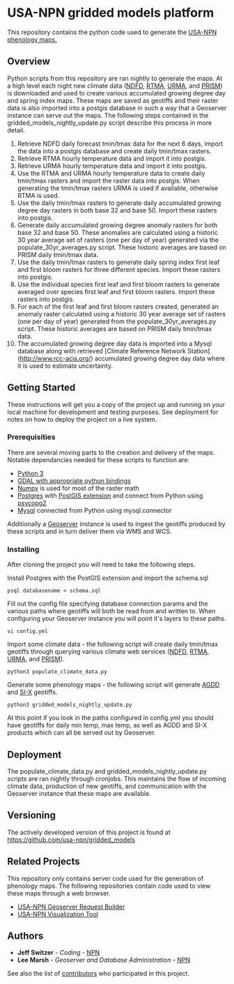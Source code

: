 # USA-NPN gridded models platform

This repository contains the python code used to generate the [USA-NPN phenology maps.](https://www.usanpn.org/data/phenology_maps) 

## Overview
Python scripts from this repository are ran nightly to generate the maps. At a high level each night new climate data ([NDFD](http://www.nws.noaa.gov/ndfd/), [RTMA](http://www.nco.ncep.noaa.gov/pmb/products/rtma/), [URMA](http://www.nco.ncep.noaa.gov/pmb/products/rtma/#URMA), and [PRISM](http://prism.oregonstate.edu/)) is downloaded and used to create various accumulated growing degree day and spring index maps. These maps are saved as geotiffs and their raster data is also imported into a postgis database in such a way that a Geoserver instance can serve out the maps. The following steps contained in the gridded_models_nightly_update.py script describe this process in more detail.

1. Retrieve NDFD daily forecast tmin/tmax data for the next 6 days, import the data into a postgis database and create daily tmin/tmax rasters.
2. Retrieve RTMA hourly temperature data and import it into postgis.
3. Retrieve URMA hourly temperature data and import it into postgis.
4. Use the RTMA and URMA hourly temperature data to create daily tmin/tmax rasters and import the raster data into postgis. When generating the tmin/tmax rasters URMA is used if available, otherwise RTMA is used.
5. Use the daily tmin/tmax rasters to generate daily accumulated growing degree day rasters in both base 32 and base 50. Import these rasters into postgis.
6. Generate daily accumulated growing degree anomaly rasters for both base 32 and base 50. These anomalies are calculated using a historic 30 year average set of rasters (one per day of year) generated via the populate_30yr_averages.py script. These historic averages are based on PRISM daily tmin/tmax data.
7. Use the daily tmin/tmax rasters to generate daily spring index first leaf and first bloom rasters for three different species. Import these rasters into postgis.
8. Use the individual species first leaf and first bloom rasters to generate averaged over species first leaf and first bloom rasters. Import these rasters into postgis.
9. For each of the first leaf and first bloom rasters created, generated an anomaly raster calculated using a historic 30 year average set of rasters (one per day of year) generated from the populate_30yr_averages.py script. These historic averages are based on PRISM daily tmin/tmax data.
10. The accumulated growing degree day data is imported into a Mysql database along with retrieved [Climate Reference Network Station] (http://www.rcc-acis.org/) accumulated growing degree day data where it is used to estimate uncertainty.

## Getting Started

These instructions will get you a copy of the project up and running on your local machine for development and testing purposes. See deployment for notes on how to deploy the project on a live system.

### Prerequisities

There are several moving parts to the creation and delivery of the maps. Notable dependancies needed for these scripts to function are:

* [Python 3](https://www.python.org/downloads/)
* [GDAL with appropriate python bindings](http://gdal.org/)
* [Numpy](http://www.numpy.org/) is used for most of the raster math
* [Postgres](https://www.postgresql.org/) with [PostGIS extension](http://postgis.net/) and connect from Python using [psycopg2](http://initd.org/psycopg/)
* [Mysql](https://www.mysql.com/) connected from Python using mysql.connector

Additionally a [Geoserver](http://geoserver.org/) instance is used to ingest the geotiffs produced by these scripts and in turn deliver them via WMS and WCS.

### Installing

After cloning the project you will need to take the following steps.

Install Postgres with the PostGIS extension and import the schema.sql

```
psql databasename < schema.sql
```

Fill out the config file specifying database connection params and the various paths where geotiffs will both be read from and written to. When configuring your Geoserver instance you will point it's layers to these paths.

```
vi config.yml
```

Import some climate data - the following script will create daily tmin/tmax geotiffs through querying various climate web services ([NDFD](http://www.nws.noaa.gov/ndfd/), [RTMA](http://www.nco.ncep.noaa.gov/pmb/products/rtma/), [URMA](http://www.nco.ncep.noaa.gov/pmb/products/rtma/#URMA), and [PRISM](http://prism.oregonstate.edu/)).

```
python3 populate_climate_data.py
```

Generate some phenology maps - the following script will generate [AGDD](https://www.usanpn.org/data/agdd_maps) and [SI-X](https://www.usanpn.org/data/spring_indices) geotiffs.

```
python3 gridded_models_nightly_update.py
```

At this point if you look in the paths configured in config.yml you should have geotiffs for daily min temp, max temp, as well as AGDD and SI-X products which can all be served out by Geoserver.


## Deployment

The populate_climate_data.py and gridded_models_nightly_update.py scripts are ran nightly through cronjobs. This maintains the flow of incoming climate data, production of new geotiffs, and communication with the Geoserver instance that these maps are available.


## Versioning

The actively developed version of this project is found at https://github.com/usa-npn/gridded_models


## Related Projects

This repository only contains server code used for the generation of phenology maps. The following repositories contain code used to view these maps through a web browser.

* [USA-NPN Geoserver Request Builder](https://github.com/usa-npn/geoserver-request-builder)
* [USA-NPN Visualization Tool](https://github.com/usa-npn/npn-viz-tool)

## Authors

* **Jeff Switzer** - *Coding* - [NPN](https://github.com/usa-npn)
* **Lee Marsh** - *Geoserver and Database Administration* - [NPN](https://github.com/usa-npn)

See also the list of [contributors](https://www.usanpn.org/about/staff) who participated in this project.
